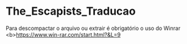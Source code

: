 # The_Escapists_Traducao
Para descompactar o arquivo ou extrair é obrigatório o uso do Winrar
<b\>https://www.win-rar.com/start.html?&L=9
